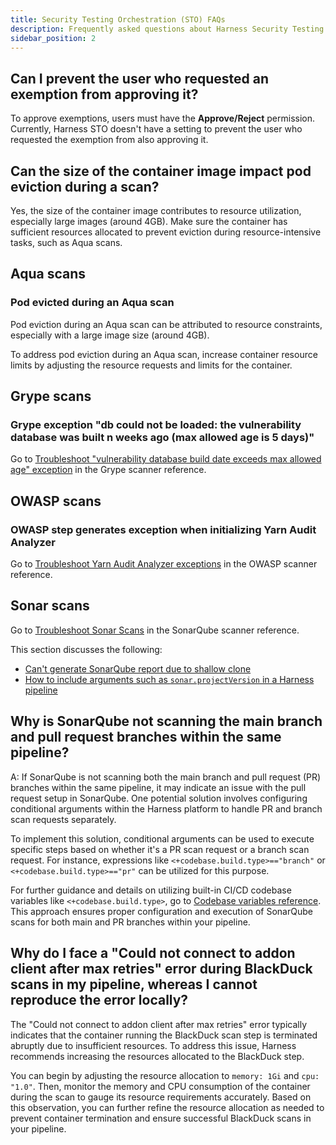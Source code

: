 ```yaml
---
title: Security Testing Orchestration (STO) FAQs
description: Frequently asked questions about Harness Security Testing Orchestration (STO).
sidebar_position: 2
---
```


## Can I prevent the user who requested an exemption from approving it?

To approve exemptions, users must have the **Approve/Reject** permission. Currently, Harness STO doesn't have a setting to prevent the user who requested the exemption from also approving it.

## Can the size of the container image impact pod eviction during a scan?

Yes, the size of the container image contributes to resource utilization, especially large images (around 4GB). Make sure the container has sufficient resources allocated to prevent eviction during resource-intensive tasks, such as Aqua scans.

## Aqua scans

### Pod evicted during an Aqua scan

Pod eviction during an Aqua scan can be attributed to resource constraints, especially with a large image size (around 4GB).

To address pod eviction during an Aqua scan, increase container resource limits by adjusting the resource requests and limits for the container.

## Grype scans

### Grype exception "db could not be loaded: the vulnerability database was built n weeks ago (max allowed age is 5 days)"

Go to [Troubleshoot "vulnerability database build date exceeds max allowed age" exception](/docs/security-testing-orchestration/sto-techref-category/grype/grype-scanner-reference#troubleshoot-vulnerability-database-build-date-exceeds-max-allowed-age-exception) in the Grype scanner reference.

## OWASP scans

### OWASP step generates exception when initializing Yarn Audit Analyzer 

<!-- https://harness.atlassian.net/browse/STO-6975 -->

Go to [Troubleshoot Yarn Audit Analyzer exceptions](/docs/security-testing-orchestration/sto-techref-category/owasp-scanner-reference#owasp-step-generates-yarn-audit-analyzer-exception) in the OWASP scanner reference.
  

## Sonar scans

Go to [Troubleshoot Sonar Scans](/docs/security-testing-orchestration/sto-techref-category/sonarqube-sonar-scanner-reference#troubleshoot-sonar-scans) in the SonarQube scanner reference. 

This section discusses the following:

- [Can't generate SonarQube report due to shallow clone](/docs/security-testing-orchestration/sto-techref-category/sonarqube-sonar-scanner-reference#cant-generate-sonarqube-report-due-to-shallow-clone)
- [How to include arguments such as `sonar.projectVersion` in a Harness pipeline](/docs/security-testing-orchestration/sto-techref-category/sonarqube-sonar-scanner-reference#additional-cli-flags)

## Why is SonarQube not scanning the main branch and pull request branches within the same pipeline?

A: If SonarQube is not scanning both the main branch and pull request (PR) branches within the same pipeline, it may indicate an issue with the pull request setup in SonarQube. One potential solution involves configuring conditional arguments within the Harness platform to handle PR and branch scan requests separately.

To implement this solution, conditional arguments can be used to execute specific steps based on whether it's a PR scan request or a branch scan request. For instance, expressions like `<+codebase.build.type>=="branch"` or `<+codebase.build.type>=="pr"` can be utilized for this purpose.

For further guidance and details on utilizing built-in CI/CD codebase variables like `<+codebase.build.type>`, go to [Codebase variables reference](https://developer.harness.io/docs/continuous-integration/use-ci/codebase-configuration/built-in-cie-codebase-variables-reference). This approach ensures proper configuration and execution of SonarQube scans for both main and PR branches within your pipeline.

## Why do I face a "Could not connect to addon client after max retries" error during BlackDuck scans in my pipeline, whereas I cannot reproduce the error locally?

The "Could not connect to addon client after max retries" error typically indicates that the container running the BlackDuck scan step is terminated abruptly due to insufficient resources. To address this issue, Harness recommends increasing the resources allocated to the BlackDuck step.

You can begin by adjusting the resource allocation to `memory: 1Gi` and `cpu: "1.0"`. Then, monitor the memory and CPU consumption of the container during the scan to gauge its resource requirements accurately. Based on this observation, you can further refine the resource allocation as needed to prevent container termination and ensure successful BlackDuck scans in your pipeline.